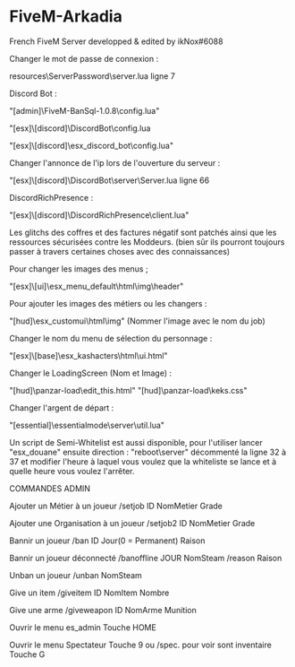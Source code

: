# FiveM-Arkadia
French FiveM Server developped & edited by ikNox#6088

Changer le mot de passe de connexion :

resources\ServerPassword\server.lua ligne 7

Discord Bot :

"[admin]\FiveM-BanSql-1.0.8\config.lua"

"[esx]\\[discord]\DiscordBot\config.lua

"[esx]\\[discord]\esx_discord_bot\config.lua"

Changer l'annonce de l'ip lors de l'ouverture du serveur :

"[esx]\\[discord]\DiscordBot\server\Server.lua ligne 66

DiscordRichPresence :

"[esx]\\[discord]\DiscordRichPresence\client.lua"

Les glitchs des coffres et des factures négatif sont patchés ainsi que les ressources sécurisées contre les Moddeurs.
(bien sûr ils pourront toujours passer à travers certaines choses avec des connaissances)

Pour changer les images des menus ;

"[esx]\\[ui]\esx_menu_default\html\img\header"

Pour ajouter les images des métiers ou les changers :

"[hud]\esx_customui\html\img" (Nommer l'image avec le nom du job)

Changer le nom du menu de sélection du personnage :

"[esx]\\[base]\esx_kashacters\html\ui.html"

Changer le LoadingScreen (Nom et Image) : 

"[hud]\panzar-load\edit_this.html"
"[hud]\panzar-load\keks.css"

Changer l'argent de départ :

"[essential]\essentialmode\server\util.lua"

Un script de Semi-Whitelist est aussi disponible, pour l'utiliser lancer "esx_douane" ensuite direction :
"reboot\server" décommenté la ligne 32 à 37 et modifier l'heure à laquel vous voulez que la whiteliste se lance et à quelle heure vous voulez l'arrêter.

COMMANDES ADMIN

Ajouter un Métier à un joueur
/setjob ID NomMetier Grade

Ajouter une Organisation à un joueur
/setjob2 ID NomMetier Grade

Bannir un joueur
/ban ID Jour(0 = Permanent) Raison

Bannir un joueur déconnecté
/banoffline JOUR NomSteam
/reason Raison

Unban un joueur
/unban NomSteam

Give un item
/giveitem ID NomItem Nombre

Give une arme
/giveweapon ID NomArme Munition

Ouvrir le menu es_admin
Touche HOME

Ouvrir le menu Spectateur
Touche 9 ou /spec.
pour voir sont inventaire Touche G
